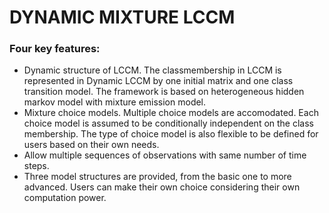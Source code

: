 # DYNAMIC MIXTURE LCCM

### Four key features:
  - Dynamic structure of LCCM. The classmembership in LCCM is represented in Dynamic LCCM by one initial matrix and one class transition model. The framework is based on heterogeneous hidden markov model with mixture emission model.
  - Mixture choice models. Multiple choice models are accomodated. Each choice model is assumed to be conditionally independent on the class membership. The type of choice model is also flexible to be defined for users based on their own needs.
  - Allow multiple sequences of observations with same number of time steps.
  - Three model structures are provided, from the basic one to more advanced. Users can make their own choice considering their own computation power.